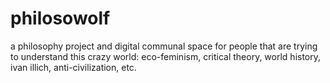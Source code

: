# philosowolf
a philosophy project and digital communal space for people that are trying to understand this crazy world: eco-feminism, critical theory, world history, ivan illich, anti-civilization, etc.
